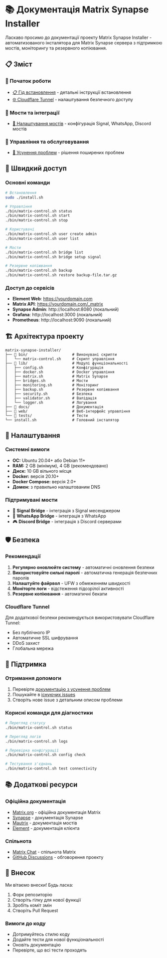 # 📚 Документація Matrix Synapse Installer

Ласкаво просимо до документації проекту Matrix Synapse Installer - автоматизованого інсталятора для Matrix Synapse сервера з підтримкою мостів, моніторингу та резервного копіювання.

## 📋 Зміст

### 🚀 Початок роботи
- [📋 Гід встановлення](INSTALLATION.md) - детальні інструкції встановлення
- [🌐 Cloudflare Tunnel](CLOUDFLARE_TUNNEL.md) - налаштування безпечного доступу

### 🌉 Мости та інтеграції
- [🌉 Налаштування мостів](BRIDGES_SETUP.md) - конфігурація Signal, WhatsApp, Discord мостів

### 🔧 Управління та обслуговування
- [🔧 Усунення проблем](TROUBLESHOOTING.md) - рішення поширених проблем

## 🎯 Швидкий доступ

### Основні команди
```bash
# Встановлення
sudo ./install.sh

# Управління
./bin/matrix-control.sh status
./bin/matrix-control.sh start
./bin/matrix-control.sh stop

# Користувачі
./bin/matrix-control.sh user create admin
./bin/matrix-control.sh user list

# Мости
./bin/matrix-control.sh bridge list
./bin/matrix-control.sh bridge setup signal

# Резервне копіювання
./bin/matrix-control.sh backup
./bin/matrix-control.sh restore backup-file.tar.gz
```

### Доступ до сервісів
- **Element Web**: https://yourdomain.com
- **Matrix API**: https://yourdomain.com/_matrix
- **Synapse Admin**: http://localhost:8080 (локальний)
- **Grafana**: http://localhost:3000 (локальний)
- **Prometheus**: http://localhost:9090 (локальний)

## 🏗️ Архітектура проекту

```
matrix-synapse-installer/
├── 📁 bin/                    # Виконувані скрипти
│   └── matrix-control.sh     # Скрипт управління
├── 📁 lib/                    # Модулі функціональності
│   ├── config.sh             # Конфігурація
│   ├── docker.sh             # Docker управління
│   ├── matrix.sh             # Matrix Synapse
│   ├── bridges.sh            # Мости
│   ├── monitoring.sh         # Моніторинг
│   ├── backup.sh             # Резервне копіювання
│   ├── security.sh           # Безпека
│   ├── validator.sh          # Валідація
│   └── logger.sh             # Логування
├── 📁 docs/                   # Документація
├── 📁 web/                    # Веб-інтерфейс управління
└── 📁 tests/                  # Тести
└── install.sh                # Головний інсталятор
```

## 🔧 Налаштування

### Системні вимоги
- **ОС:** Ubuntu 20.04+ або Debian 11+
- **RAM:** 2 GB (мінімум), 4 GB (рекомендовано)
- **Диск:** 10 GB вільного місця
- **Docker:** версія 20.10+
- **Docker Compose:** версія 2.0+
- **Домен:** з правильно налаштованим DNS

### Підтримувані мости
- 📱 **Signal Bridge** - інтеграція з Signal месенджером
- 💬 **WhatsApp Bridge** - інтеграція з WhatsApp
- 🎮 **Discord Bridge** - інтеграція з Discord серверами

## 🛡️ Безпека

### Рекомендації
1. **Регулярно оновлюйте систему** - автоматичні оновлення безпеки
2. **Використовуйте сильні паролі** - автоматична генерація безпечних паролів
3. **Налаштуйте файрвол** - UFW з обмеженням швидкості
4. **Моніторте логи** - відстеження підозрілої активності
5. **Резервне копіювання** - автоматичні бекапи

### Cloudflare Tunnel
Для додаткової безпеки рекомендується використовувати Cloudflare Tunnel:
- Без публічного IP
- Автоматичне SSL шифрування
- DDoS захист
- Глобальна мережа

## 🐛 Підтримка

### Отримання допомоги
1. Перевірте [документацію з усунення проблем](TROUBLESHOOTING.md)
2. Пошукайте в [існуючих issues](https://github.com/Karnemorkon/matrix-synapse-installer/issues)
3. Створіть нове issue з детальним описом проблеми

### Корисні команди для діагностики
```bash
# Перегляд статусу
./bin/matrix-control.sh status

# Перегляд логів
./bin/matrix-control.sh logs

# Перевірка конфігурації
./bin/matrix-control.sh config check

# Тестування з'єднань
./bin/matrix-control.sh test connectivity
```

## 📚 Додаткові ресурси

### Офіційна документація
- [Matrix.org](https://matrix.org/docs/) - офіційна документація Matrix
- [Synapse](https://matrix-org.github.io/synapse/) - документація Synapse
- [Mautrix](https://github.com/mautrix) - документація мостів
- [Element](https://element.io/) - документація клієнта

### Спільнота
- [Matrix Chat](https://matrix.org/community) - спільнота Matrix
- [GitHub Discussions](https://github.com/Karnemorkon/matrix-synapse-installer/discussions) - обговорення проекту

## 🤝 Внесок

Ми вітаємо внески! Будь ласка:
1. Форк репозиторію
2. Створіть гілку для нової функції
3. Зробіть коміт змін
4. Створіть Pull Request

### Вимоги до коду
- Дотримуйтесь стилю коду
- Додайте тести для нової функціональності
- Оновіть документацію
- Перевірте, що всі тести проходять

